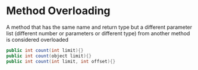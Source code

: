 # Method Overloading

A method that has the same name and return type but a different parameter list (different number or parameters or different type) from another method is considered overloaded

```java
public int count(int limit){}
public int count(object limit){}
public int count(int limit, int offset){}
```
